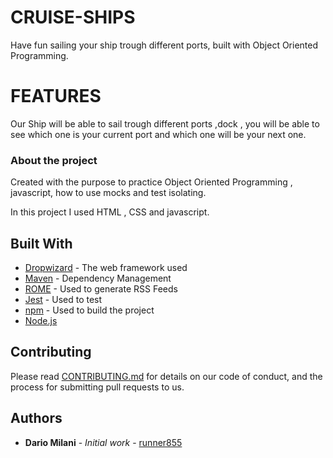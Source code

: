 # CRUISE-SHIPS

Have fun sailing your ship trough different ports, built with Object Oriented Programming.

# FEATURES

Our Ship will be able to sail trough different ports ,dock , you will be able to see which one is your current port and which one will be your next one.

### About the project

Created with the purpose to practice Object Oriented Programming , javascript, how to use mocks and test isolating.

In this project I used HTML , CSS and javascript.

## Built With

- [Dropwizard](http://www.dropwizard.io/1.0.2/docs/) - The web framework used
- [Maven](https://maven.apache.org/) - Dependency Management
- [ROME](https://rometools.github.io/rome/) - Used to generate RSS Feeds
- [Jest](https://jestjs.io/) - Used to test
- [npm](https://www.npmjs.com/) - Used to build the project
- [Node.js](https://nodejs.org/en)

## Contributing

Please read [CONTRIBUTING.md](https://gist.github.com/PurpleBooth/b24679402957c63ec426) for details on our code of conduct, and the process for submitting pull requests to us.

## Authors

- **Dario Milani** - _Initial work_ - [runner855](https://github.com/runner855)

